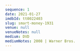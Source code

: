 ```yaml
---
sequence: 1
date: 2021-01-27
imdbId: tt0022403
slug: smart-money-1931
venue: null
venueNotes: null
medium: DVD
mediumNotes: 2008 | Warner Bros.
---
```


